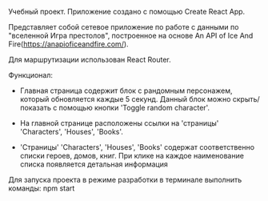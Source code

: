 Учебный проект.
Приложение создано с помощью Create React App.

Представляет собой сетевое приложение по работе с данными по "вселенной Игра престолов", построенное на основе An API of Ice And Fire(https://anapioficeandfire.com/).

Для маршрутизации использован React Router.

Функционал:

- Главная страница содержит блок с рандомным персонажем, который обновляется каждые 5 секунд. Данный блок можно скрыть/показать с помощью кнопки 'Toggle random character'. 

- На главной странице расположены ссылки на 'страницы' 'Characters', 'Houses', 'Books'.

- 'Страницы' 'Characters', 'Houses', 'Books' содержат соответственно списки героев, домов, книг. При клике на каждое наименование списка появляется детальная информация

Для запуска проекта в режиме разработки в терминале выполнить команды:
npm start 
